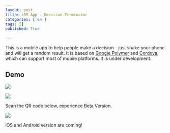 ```yaml
---
layout: post
title: iOS App - Decision Terminator
categories: ['en']
tags: []
published: True

---
```


This is a mobile app to help people make a decision - just shake your phone and will get a random result. It is based on [Google Polymer](https://www.polymer-project.org) and [Cordova](https://cordova.apache.org/), which can support most of mobile platforms. It is under development.

## Demo

![](http://ww3.sinaimg.cn/large/6d0af205jw1ez49j8zqq7j20o40j0jt5.jpg)

![](http://ww1.sinaimg.cn/large/6d0af205jw1ez491jpcwwg208w0fsn9f.gif)

Scan the QR code below, experience Beta Version.

![](http://ww1.sinaimg.cn/small/6d0af205jw1ez499ujn07j20ms0ms0tl.jpg)

iOS and Android version are coming!


